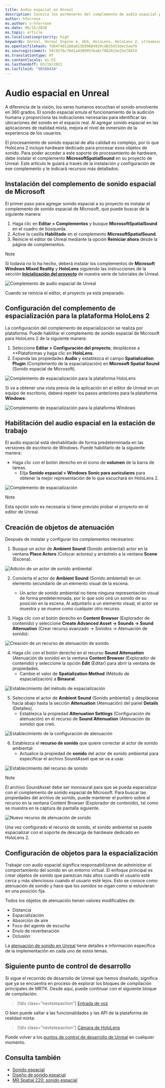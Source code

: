```yaml
---
title: Audio espacial en Unreal
description: Conozca los pormenores del complemento de audio espacial para aplicaciones de realidad mixta de Unreal para dispositivos HoloLens.
author: hferrone
ms.author: v-hferrone
ms.date: 06/15/2020
ms.topic: article
ms.localizationpriority: high
keywords: Unreal, Unreal Engine 4, UE4, HoloLens, HoloLens 2, streaming, remoting, mixed reality, development, getting started, features, new project, emulator, documentation, guides, features, holograms, game development, mixed reality headset, windows mixed reality headset, virtual reality headset, spatial audio
ms.openlocfilehash: fdb4f401188a813b99884929cd835453dec5aaf0
ms.sourcegitcommit: 59c91f8c70d1ad30995fba6cf862615e25e78d10
ms.translationtype: HT
ms.contentlocale: es-ES
ms.lasthandoff: 03/19/2021
ms.locfileid: "98580438"
---
```

# <a name="spatial-audio-in-unreal"></a>Audio espacial en Unreal

A diferencia de la visión, los seres humanos escuchan el sonido envolvente en 360 grados. El sonido espacial emula el funcionamiento de la audición humana y proporciona las indicaciones necesarias para identificar las ubicaciones del sonido en el espacio real. Al agregar sonido espacial en las aplicaciones de realidad mixta, mejora el nivel de inmersión de la experiencia de los usuarios.  

El procesamiento de sonido espacial de alta calidad es complejo, por lo que HoloLens 2 incluye hardware dedicado para procesar esos objetos de sonido.  Para poder acceder a este soporte de procesamiento de hardware, debe instalar el complemento **MicrosoftSpatialSound** en su proyecto de Unreal. Este artículo le guiará a través de la instalación y configuración de ese complemento y le indicará recursos más detallados.

## <a name="installing-the-microsoft-spatial-sound-plugin"></a>Instalación del complemento de sonido espacial de Microsoft

El primer paso para agregar sonido espacial a su proyecto es instalar el complemento de sonido espacial de Microsoft, que puede buscar de la siguiente manera:

1. Haga clic en **Editar > Complementos** y busque **MicrosoftSpatialSound** en el cuadro de búsqueda.
2. Active la casilla **Habilitado** en el complemento **MicrosoftSpatialSound**.
3. Reinicie el editor de Unreal mediante la opción **Reiniciar ahora** desde la página de complementos.

> [!NOTE]
> Si todavía no lo ha hecho, deberá instalar los complementos de **Microsoft Windows Mixed Reality** y **HoloLens** siguiendo las instrucciones de la sección **[Inicialización del proyecto](tutorials/unreal-uxt-ch2.md)** de nuestra serie de tutoriales de Unreal.

![Complemento de audio espacial de Unreal](images/unreal-spatial-audio-img-01.png)

Cuando se reinicia el editor, el proyecto ya está preparado.

## <a name="setting-the-spatialization-plugin-for-hololens-2-platform"></a>Configuración del complemento de espacialización para la plataforma HoloLens 2

La configuración del complemento de espacialización se realiza por plataforma.  Puede habilitar el complemento de sonido espacial de Microsoft para HoloLens 2 de la siguiente manera:
1. Seleccione **Editar > Configuración del proyecto**, desplácese a **Plataformas y haga clic en **HoloLens**.
2. Expanda las propiedades **Audio** y establezca el campo **Spatialization Plugin** (Complemento de la espacialización) en **Microsoft Spatial Sound** (Sonido espacial de Microsoft).

![Complemento de espacialización para la plataforma HoloLens](images/unreal-spatial-audio-img-02.png)

Si va a obtener una vista previa de la aplicación en el editor de Unreal en un equipo de escritorio, deberá repetir los pasos anteriores para la plataforma **Windows**:

![Complemento de espacialización para la plataforma Windows](images/unreal-spatial-audio-img-05.png)

## <a name="enabling-spatial-audio-on-your-workstation"></a>Habilitación del audio espacial en la estación de trabajo

El audio espacial está deshabilitado de forma predeterminada en las versiones de escritorio de Windows. Puede habilitarlo de la siguiente manera:
* Haga clic con el botón derecho en el icono de **volumen** de la barra de tareas.
    + Elija **Sonido espacial > Windows Sonic para auriculares** para obtener la mejor representación de lo que escuchará en HoloLens 2.

![Complemento de espacialización](images/unreal-spatial-audio-img-04.png)

> [!NOTE]
>Esta opción solo es necesaria si tiene previsto probar el proyecto en el editor de Unreal.

## <a name="creating-attenuation-objects"></a>Creación de objetos de atenuación

Después de instalar y configurar los complementos necesarios:
1. Busque un actor de **Ambient Sound** (Sonido ambiental) actor en la ventana **Place Actors** (Colocar actores) y arrástrelo a la ventana **Scene** (Escena).

![Adición de un actor de sonido ambiental](images/unreal-spatial-audio-img-07.png)

2. Convierta el actor de **Ambient Sound** (Sonido ambiental) en un elemento secundario de un elemento visual de la escena.
    * Un actor de sonido ambiental no tiene ninguna representación visual de forma predeterminada, por lo que solo oirá un sonido de su posición en la escena. Al adjuntarlo a un elemento visual, el actor se muestra y se mueve como cualquier otro recurso.

3.  Haga clic con el botón derecho en **Content Browser** (Explorador de contenido) y seleccione **Create Advanced Asset -> Sounds -> Sound Attenuation** (Crear recurso avanzado -> Sonidos -> Atenuación de sonido):

![Creación de un recurso de atenuación de sonido](images/unreal-spatial-audio-img-06.png)

4. Haga clic con el botón derecho en el recurso **Sound Attenuation** (Atenuación de sonido) en la ventana **Content Browser** (Explorador de contenido) y seleccione la opción **Edit** (Editar) para abrir la ventana de propiedades.
    * Cambie el valor de **Spatialization Method** (Método de espacialización) a **Binaural**.

![Establecimiento del método de espacialización](images/unreal-spatial-audio-img-03.png)

5. Seleccione el actor de **Ambient Sound** (Sonido ambiental) y desplácese hacia abajo hasta la sección **Attenuation** (Atenuación) del panel **Details** (Detalles).
    * Establezca la propiedad **Attenuation Settings** (Configuración de atenuación) en el recurso de **Sound Attenuation** (Atenuación de sonido) que creó.

![Establecimiento de la configuración de atenuación](images/unreal-spatial-audio-img-08.png)

6. Establezca el **recurso de sonido** que quiere conectar al actor de sonido ambiental:
    * Actualice la propiedad de **sonido** del actor de sonido ambiental para especificar el archivo SoundAsset que se va a usar.

![Establecimiento del recurso de sonido](images/unreal-spatial-audio-img-09.png)

> [!NOTE]
> El archivo SoundAsset debe ser monoaural para que se pueda espacializar con el complemento de sonido espacial de Microsoft. Para buscar las propiedades del archivo de sonido, puede mantener el puntero sobre el recurso en la ventana Content Browser (Explorador de contenido), tal como se muestra en la captura de pantalla siguiente.

![Nuevo recurso de atenuación de sonido](images/unreal-spatial-audio-img-10.png)

Una vez configurado el recurso de sonido, el sonido ambiental se puede espacializar con el soporte de descarga de hardware dedicado en HoloLens 2.

## <a name="configuring-objects-for-spatialization"></a>Configuración de objetos para la espacialización

Trabajar con audio espacial significa responsabilizarse de administrar el comportamiento del sonido en un entorno virtual. El enfoque principal es crear objetos de sonido que parezcan más altos cuando el usuario esté cerca y más silenciosos cuando el usuario esté lejos. Esto se conoce como atenuación de sonido y hace que los sonidos se oigan como si estuvieran en una posición fija.

Todos los objetos de atenuación tienen valores modificables de:
* Distancia
* Espacialización
* Absorción de aire
* Foco del agente de escucha
* Envío de reverberación
* Oclusión

La [atenuación de sonido en Unreal](https://docs.unrealengine.com/Engine/Audio/DistanceModelAttenuation/index.html) tiene detalles e información específica de la implementación en cada uno de estos temas.

## <a name="next-development-checkpoint"></a>Siguiente punto de control de desarrollo

Si sigue el recorrido de desarrollo de Unreal que hemos diseñado, significa que ya se encuentra en proceso de explorar los bloques de compilación principales de MRTK. Desde aquí, puede continuar con el siguiente bloque de compilación:

> [!div class="nextstepaction"]
> [Entrada de voz](unreal-voice-input.md)

O bien puede saltar a las funcionalidades y las API de la plataforma de realidad mixta:

> [!div class="nextstepaction"]
> [Cámara de HoloLens](unreal-hololens-camera.md)

Puede volver a los [puntos de control de desarrollo de Unreal](unreal-development-overview.md#2-core-building-blocks) en cualquier momento.


## <a name="see-also"></a>Consulta también
* [Sonido espacial](/windows/mixed-reality/spatial-sound)
* [Diseño de sonido espacial](/windows/mixed-reality/spatial-sound-design)
* [MR Spatial 220: sonido espacial](/windows/mixed-reality/holograms-220)